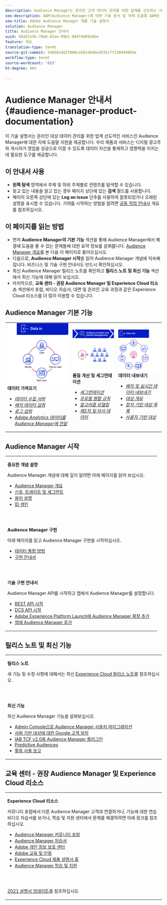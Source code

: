 ```yaml
---
description: Audience Manager는 온라인 고객 데이터 관리를 위한 업계를 선도하는 서비스를 제공합니다. 우리 제품과 서비스는 디지털 광고주와 게시자가 영업을 성공으로 이끌 수 있도록 데이터 자산을 통제하고 영향력을 미치는 데 필요한 도구를 제공합니다.
seo-description: AAM(Audience Manager)에 대한 기술 문서 및 자체 도움말 AAM은 온라인 대상 데이터 관리를 위한 업계 선도적인 서비스를 제공하고, 디지털 광고주와 게시자에게 매출 성과를 높이는 데 도움이 되도록 데이터 자산을 제어하고 활용하는 데 필요한 도구를 제공합니다.
seo-title: Adobe Audience Manager 제품 기술 설명서
solution: Audience Manager
title: Audience Manager 안내서
uuid: 48267e3b-70e6-42ae-99b1-884f4d0916be
feature: 개요
translation-type: tm+mt
source-git-commit: 348881dd2f880ca50140dbe5935cff138944003e
workflow-type: tm+mt
source-wordcount: '653'
ht-degree: 96%

---
```




# Audience Manager 안내서 {#audience-manager-product-documentation}

이 기술 설명서는 온라인 대상 데이터 관리를 위한 업계 선도적인 서비스인 Audience Manager에 대한 자체 도움말 지원을 제공합니다. 우리 제품과 서비스는 디지털 광고주와 게시자가 영업을 성공으로 이끌 수 있도록 데이터 자산을 통제하고 영향력을 미치는 데 필요한 도구를 제공합니다.

## 이 안내서 사용

* **왼쪽 탐색** 영역에서 주제 및 하위 주제별로 컨텐츠를 탐색할 수 있습니다.
* 찾고 있는 내용을 알고 있는 경우 페이지 상단에 있는 **검색** 필드를 사용합니다.
* 페이지 오른쪽 상단에 있는 **Log an issue** 단추를 사용하여 잘못되었거나 오래된 설명을 표시할 수 있습니다. 기여를 시작하는 방법을 알려면 [공동 작업 안내서](https://docs.adobe.com/content/help/en/contributor/contributor-guide/introduction.html) 개요를 참조하십시오.

## 이 페이지를 읽는 방법

* 먼저 **Audience Manager의 기본 기능** 섹션을 통해 Audience Manager에서 해결에 도움을 줄 수 있는 문제들에 대한 요약 정보를 살펴봅니다. [Audience Manager 개요](/help/using/overview/aam-overview.md)를 본 다음 이 페이지로 돌아오십시오.
* 다음으로, **Audience Manager 시작**&#x200B;을 읽어 Audience Manager 개념에 익숙해집니다. 비즈니스 및 기술 구현 안내서도 반드시 확인하십시오.
* 최신 Audience Manager 릴리스 노트를 확인하고 **릴리스 노트 및 최신 기능** 섹션에서 최신 기능에 대해 읽어 보십시오.
* 마지막으로, **교육 센터 - 권장 Audience Manager 및 Experience Cloud 리소스** 섹션에서 포럼, 비디오 자습서, 대면 및 온라인 교육 과정과 같은 Experience Cloud 리소스를 더 많이 이용할 수 있습니다.

## Audience Manager 기본 기능

<table>
   <td>
      <img alt="데이터 입력" src="/help/using/overview/assets/data-in.png"/>
      <div>
         <b>데이터 가져오기</b>
      </div>
      <p>
         <em><ul><li><a href="/help/using/api/dcs-intro/dcs-api-reference/dcs-api-reference-overview.md">데이터 수집 서버</a></li><li><a href="/help/using/integration/sending-audience-data/batch-data-transfer-explained/batch-data-transfer-overview.md">배치 데이터 섭취</a></li><li><a href="/help/using/reporting/audience-optimization-reports/metadata-files-intro/metadata-files-intro.md">로그 섭취</a></li><li><a href="/help/using/integration/integration-other-solutions/audience-management-module.md">Adobe Analytics 데이터를 Audience Manager에 전달</a></li></ul></em>
      <p>
   </td>
   <td>
      <img alt="품질 개선 및 세그먼테이션" src="/help/using/overview/assets/enrich-segment.png"/>
      <div>
         <b>품질 개선 및 세그먼테이션</b>
      </div>
      <p>
       <em><ul><li><a href="/help/using/features/segments/segments-purpose.md">세그먼테이션</a></li><li><a href="/help/using/features/profile-merge-rules/merge-rules-overview.md">프로필 병합 규칙</a></li><li><a href="/help/using/features/algorithmic-models/understanding-models.md">알고리즘 모델링</a></li><li><a href="/help/using/overview/data-types-collected.md">제2자 및 타사 데이터</a></li></ul></em>
      <p>
   </td>
   <td>
      <img alt="데이터 출력" src="/help/using/overview/assets/data-out.png"/>
      </a>
      <div>
         <b>데이터 내보내기</b>
      </div>
      <p>
      <p>
         <em><ul><li><a href="/help/using/integration/receiving-audience-data/receiving-audience-data-overview.md">배치 및 실시간 데이터 내보내기</a></li><li><a href="/help/using/features/destinations/destinations.md">대상 개요</a></li><li><a href="/help/using/features/destinations/device-based-destinations-list.md">장치 기반 대상 목록</a></li><li><a href="/help/using/features/destinations/people-based-destinations-overview.md">사용자 기반 대상</a></li></ul></em> 
      <p>
      <p>
   </td>
</table>


## Audience Manager 시작

<table> 
 <tbody> 
  <tr> 
   <td colname="col1"> <p><b>중요한 개념 설명</b></p>
   <p>Audience Manager 개념에 대해 깊이 알려면 아래 페이지를 읽어 보십시오. 
   <ul><li><a href="/help/using/overview/aam-overview.md"> Audience Manager 개요</a></li><li><a href="/help/using/reference/signal-trait-segment.md">신호, 트레이트 및 세그먼트</a></li><li><a href="/help/using/reference/aam-glossary.md"> 용어 설명</a> </li><li><a href="/help/using/reference/ids-in-aam.md">ID 색인</a></li></ul></p>
   <br> 
   <p><b>Audience Manager 구현</b></p>
   <p> 아래 페이지를 읽고 Audience Manager 구현을 시작하십시오.
     <ul>
     <li><a href="/help/using/integration/data-integration-methods.md">데이터 통합 방법</a></li>
     <li><a href="/help/using/integration/implement-audience-manager.md">구현 안내서</a></li>
     </ul> </p>
     <br> 
   <p> <b>기술 구현 안내서</b> </p> <p>Audience Manager API를 시작하고 앱에서 Audience Manager를 설정합니다.</p> <p> 
     <ul id="ul_47C012F6AB3E4B73BA357027F4D15369">
     <li><a href="/help/using/api/rest-api-main/aam-api-getting-started.md">REST API 시작</a></li>
     <li><a href="/help/using/api/dcs-intro/dcs-event-calls/dcs-event-calls.md">DCS API 시작</a></li>
     <li><a href="https://docs.adobe.com/content/help/ko-KR/launch/using/extensions-ref/adobe-extension/adobe-audience-manager-extension.html">Adobe Experience Platform Launch에 Audience Manager 확장 추가</a></li>
    <li><a href="https://aep-sdks.gitbook.io/docs/using-mobile-extensions/adobe-audience-manager">앱에 Audience Manager 추가</a></li>
     </ul> </p>
    </td>

</tr> 
 </tbody> 
</table>

<!--

<table> 
 <tbody> 
  <tr> 
   <td colname="col1"> <p><b>Important Conceptual Documentation</b></p>
   <p>Read the pages below for a deeper understanding of Audience Manager concepts: 
   <ul><li><a href="https://docs.adobe.com/content/help/en/audience-manager/user-guide/overview/aam-overview.html"> Audience Manager Overview</a></li><li><a href="https://docs.adobe.com/help/en/audience-manager/user-guide/reference/aam-glossary.html"> Glossary</a> </li><li><a href="https://docs.adobe.com/content/help/en/audience-manager/user-guide/reference/ids-in-aam.html">Index of IDs</a></li><li><a href="https://docs.adobe.com/help/en/audience-manager/user-guide/reference/signal-trait-segment.html">Signals, Traits, and Segments</a></li></ul></p>
   <br>&nbsp;
   <p><b>Implement Audience Manager</b></p>
   <p> Get started with implementing Audience Manager by reading the pages below:
     <ul>
     <li><a href="https://docs.adobe.com/content/help/en/audience-manager/user-guide/implementation-integration-guides/data-integration-methods.html">Data Integration Methods</a></li>
     <li><a href="https://docs.adobe.com/content/help/en/audience-manager/user-guide/implementation-integration-guides/implement-audience-manager.html">Implementation Guide</a></li>
     </ul> </p>
     <br>&nbsp;
   <p> <b>Technical Implementation Guides</b> </p> <p>Get started with Audience Manager APIs and set up Audience Manager in your app:</p> <p> 
     <ul id="ul_47C012F6AB3E4B73BA357027F4D15369">
     <li><a href="https://docs.adobe.com/content/help/en/audience-manager/user-guide/api-and-sdk-code/rest-apis/aam-api-getting-started.html">Getting Started with REST APIs</a></li>
     <li><a href="https://docs.adobe.com/content/help/en/audience-manager/user-guide/api-and-sdk-code/dcs/dcs-event-calls/dcs-event-calls.html">Get started with the DCS API</a></li>
     <li><a href="https://docs.adobe.com/content/help/en/launch/using/extensions-ref/adobe-extension/adobe-audience-manager-extension.html">Add the Audience Manager extension to Adobe Experience Platform Launch</a></li>
    <li><a href="https://aep-sdks.gitbook.io/docs/using-mobile-extensions/adobe-audience-manager">Add Audience Manager to your app</a></li>
     </ul> </p>
    </td>
   <td colname="col2">  <p> <b>Collaborative Documentation</b> </p>
     <p>We welcome contributions to our documentation from all our readers. See the <a href="https://docs.adobe.com/content/help/en/contributor/contributor-guide/introduction.html">Collaboration Guide Overview</a> to learn how to start contributing.</p>
   <br>&nbsp;
   <p> <b>Release Notes</b> </p> <p> 
     See the latest <a href="https://docs.adobe.com/content/help/en/release-notes/experience-cloud/current.html" format="https" scope="external"> Experience Cloud Release Notes</a> for new features and fixes.</p> <br>&nbsp;
     <p> <b>Experience Cloud Resources</b> </p> <p> 
     <ul id="ul_E30EC96BDC624B5591F0470D430B7F41"> 
      <li id="li_F3A5CCFAE0F247CEB41A03CA8E03106B"><a href="https://forums.adobe.com/community/experience-cloud/analytics-cloud/audience-manager" format="https" scope="external"> Audience Manager Community Forums</a> </li>
      <li><a href="https://docs.adobe.com/content/help/en/audience-manager-learn/tutorials/overview.html" format="http" scope="external"> Audience Manager Tutorials</a> </li> 
      <li id="li_1737D63307024F26B1F967621613A5AC"><a href="https://www.adobe.com/privacy.html" format="http" scope="external"> Adobe Privacy Center</a> </li>  
      <li id="li_1938F7044F544481A6CC0F45CC22B80A"> <a href="https://helpx.adobe.com/learning.html?promoid=KAUDK" scope="external" format="http"> Adobe Training and Certifications</a> </li> 
      <li id="li_C71459E0D1464C05B8B9387C43541F17"> <a href="https://helpx.adobe.com/support/experience-cloud.html" scope="external" format="https">Experience Cloud Product Documentation Home</a> </li> 
      <li id="li_0DB1997FEB87484EBC07E03FD40AA39F"><a href="https://helpx.adobe.com/support/audience-manager.html" format="https" scope="external"> Audience Manager Learn &amp; Support</a> </li> 
     </ul> </p> 
     <br>&nbsp;
     <p>See also, <a href="https://docs.adobe.com/content/help/en/audience-manager/user-guide/documentation-updates/docs-2020.html"> 2020 Documentation Updates</a>. </p> </td>
  </tr> 
 </tbody> 
</table>

-->

## 릴리스 노트 및 최신 기능

<table> 
 <tbody> 
  <tr> 
   <td> <p> <b>릴리스 노트</b> </p> <p> 
     새 기능 및 수정 사항에 대해서는 최신 <a href="https://docs.adobe.com/content/help/ko-KR/release-notes/experience-cloud/current.html" format="https" scope="external">Experience Cloud 릴리스 노트</a>를 참조하십시오.</p> 
     <br> 
     <p> <b>최신 기능</b> </p> <p> 
     최신 Audience Manager 기능을 살펴보십시오.</p>
     <p><ul><li><a href="/help/using/docs-updates/docs-2021.md">Admin Console으로 Audience Manager 사용자 마이그레이션</a></li><li><a href="/help/using/features/destinations/people-based-destinations-prerequisites.md">사람 기반 대상에 대한 Google 고객 일치</a></li><li><a href="/help/using/overview/data-security-and-privacy/aam-iab-plugin.md">IAB TCF v2.0용 Audience Manager 플러그인</a></li><li><a href="/help/using/features/algorithmic-models/predictive-audiences.md">Predictive Audiences</a></li><li><a href="/help/using/features/administration/activity-usage-reporting.md">활동 사용 보고</a></li>
     </ul></p>
    </td>
  </tr> 
 </tbody> 
</table>

<!--

**Release Notes**

See the latest [Experience Cloud Release Notes](https://docs.adobe.com/content/help/en/release-notes/experience-cloud/current.html) for new features and fixes.

<br>&nbsp;

**Latest features**

Read about the latest Audience Manager features:
* [Activity Usage Reporting](https://docs.adobe.com/content/help/en/audience-manager/user-guide/features/administration/activity-usage-reporting.html)
* [California Consumer Privacy Act (CCPA) Support and Privacy Documentation Overhaul](https://docs.adobe.com/content/help/en/audience-manager/user-guide/overview/data-privacy/data-privacy.html)
* [Intelligent Recommendations for Audience Marketplace Data, powered by Adobe Sensei](https://docs.adobe.com/content/help/en/audience-manager/user-guide/features/segments/trait-recommendations.html)
* [Profile Merge Rules Enhancements](https://docs.adobe.com/content/help/en/audience-manager/user-guide/features/profile-merge-rules/merge-rules-overview.html)
* [Bulk Management Tools Update](https://docs.adobe.com/content/help/en/audience-manager/user-guide/reference/bulk-management-tools/bulk-management-intro.html)

-->


## 교육 센터 - 권장 Audience Manager 및 Experience Cloud 리소스


<table> 
 <tbody> 
  <tr> 
   <td colname="col2"> 
     <p> <b>Experience Cloud 리소스</b> </p>
     <p>커뮤니티 포럼에서 다른 Audience Manager 고객과 연결하거나, 기능에 대한 연습 비디오 자습서를 보거나, 학습 및 지원 센터에서 문제를 해결하려면 아래 링크를 참조하십시오.</p>
     <p> 
     <ul id="ul_E30EC96BDC624B5591F0470D430B7F41"> 
      <li id="li_F3A5CCFAE0F247CEB41A03CA8E03106B"><a href="https://forums.adobe.com/community/experience-cloud/analytics-cloud/audience-manager" format="https" scope="external"> Audience Manager 커뮤니티 포럼</a> </li>
      <li><a href="https://docs.adobe.com/content/help/en/audience-manager-learn/tutorials/overview.html" format="http" scope="external"> Audience Manager 자습서</a> </li> 
      <li id="li_1737D63307024F26B1F967621613A5AC"><a href="https://www.adobe.com/kr/privacy.html" format="http" scope="external"> Adobe 개인 정보 보호 센터</a> </li>  
      <li id="li_1938F7044F544481A6CC0F45CC22B80A"> <a href="https://helpx.adobe.com/kr/learning.html?promoid=KAUDK" scope="external" format="http"> Adobe 교육 및 인증</a> </li> 
      <li id="li_C71459E0D1464C05B8B9387C43541F17"> <a href="https://helpx.adobe.com/kr/support/experience-cloud.html" scope="external" format="https">Experience Cloud 제품 설명서 홈</a> </li> 
      <li id="li_0DB1997FEB87484EBC07E03FD40AA39F"><a href="https://helpx.adobe.com/kr/support/audience-manager.html" format="https" scope="external"> Audience Manager 학습 및 지원</a> </li> 
     </ul> </p> 
     <br> 
     <p><a href="https://docs.adobe.com/content/help/ko-KR/audience-manager/user-guide/documentation-updates/docs-2021.html">2021 설명서 업데이트</a>를 참조하십시오. </p> </td>
  </tr> 
 </tbody> 
</table>